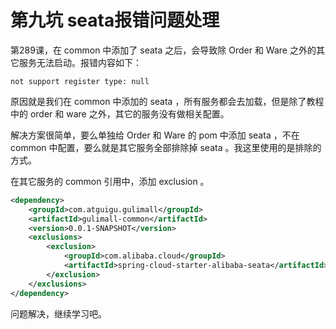 # 第九坑 seata报错问题处理

第289课，在 common 中添加了 seata 之后，会导致除 Order 和 Ware 之外的其它服务无法启动。报错内容如下：

```shell
not support register type: null
```

原因就是我们在 common 中添加的 seata ，所有服务都会去加载，但是除了教程中的 order 和 ware 之外，其它的服务没有做相关配置。

解决方案很简单，要么单独给 Order 和 Ware 的 pom 中添加 seata ，不在 common 中配置，要么就是其它服务全部排除掉 seata 。我这里使用的是排除的方式。

在其它服务的 common 引用中，添加 exclusion 。

```xml
<dependency>
    <groupId>com.atguigu.gulimall</groupId>
    <artifactId>gulimall-common</artifactId>
    <version>0.0.1-SNAPSHOT</version>
    <exclusions>
        <exclusion>
            <groupId>com.alibaba.cloud</groupId>
            <artifactId>spring-cloud-starter-alibaba-seata</artifactId>
        </exclusion>
    </exclusions>
</dependency>
```

问题解决，继续学习吧。
